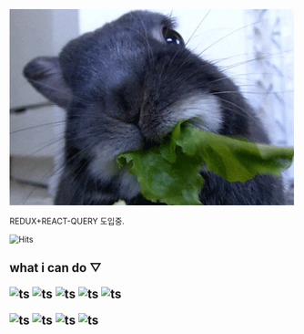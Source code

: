 

![grab-landing-page](https://raw.githubusercontent.com/sododuk32/shop/bc93cf0785c6d8de29adabfa0bec5308be14e1a9/pages/brr.gif)

 REDUX+REACT-QUERY 도입중. 
 

![Hits](https://hits.seeyoufarm.com/api/count/incr/badge.svg?url=https%3A%2F%2Fgithub.com%2Fsododuk32%2Fsododuk32&count_bg=%236655D9&title_bg=%23C5D540&icon=reverbnation.svg&icon_color=%23E7E7E7&title=VISIT&edge_flat=false)
<div id="pannel">
 <H2> what i can do ▽
 
 ![ts](https://img.shields.io/badge/Typescript-13.0.3-black)
 ![ts](https://img.shields.io/badge/Next.js-13.0.3-black)
 ![ts](https://img.shields.io/badge/React-18.2.0-purple)
 ![ts](https://img.shields.io/badge/ReactQuery-3.39.2-purple)
 ![ts](https://img.shields.io/badge/redux-blue)

 ![ts](https://img.shields.io/badge/bootstrap-5.2.2-purple)
 ![ts](https://img.shields.io/badge/axios-1.2.0-blue)
 ![ts](https://img.shields.io/badge/npm-5.74.0-red)
 ![ts](https://img.shields.io/badge/express-4.18-black)

</div>
<p align="center">
</p>
 
